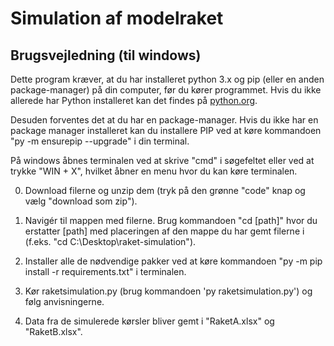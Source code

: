 # Simulation af modelraket

## Brugsvejledning (til windows)

Dette program kræver, at du har installeret python 3.x og pip (eller en anden package-manager) på din computer, før du kører programmet. Hvis du ikke allerede har Python installeret kan det findes på [python.org](https://www.python.org/).

Desuden forventes det at du har en package-manager. Hvis du ikke har en package manager installeret kan du installere PIP ved at køre kommandoen "py -m ensurepip --upgrade" i din terminal.

På windows åbnes terminalen ved at skrive "cmd" i søgefeltet eller ved at trykke "WIN + X", hvilket åbner en menu hvor du kan køre terminalen. 

0. Download filerne og unzip dem (tryk på den grønne "code" knap og vælg "download som zip").

1. Navigér til mappen med filerne. Brug kommandoen "cd [path]" hvor du erstatter [path] med placeringen af den mappe du har gemt filerne i (f.eks. "cd C:\Desktop\raket-simulation").

2. Installer alle de nødvendige pakker ved at køre kommandoen "py -m pip install -r requirements.txt" i terminalen.

3. Kør raketsimulation.py (brug kommandoen 'py raketsimulation.py') og følg anvisningerne.

4. Data fra de simulerede kørsler bliver gemt i "RaketA.xlsx" og "RaketB.xlsx".
